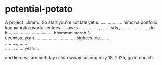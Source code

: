 # potential-potato
A project
...hmm..
Go start you're not late yet.s.......
............
himo na portfolio kag pangita kwarta. lentees......awes.............
...,.,.,.....sds.,.......................
do it...,.................................
 hhhmmm march 3 eeendss..yeah..................................
 sighees..ea.........
 <br>..........,,......
 <br>....
...
......
 yeah....

 and here we are birthday ni lolo waray subong may 18, 2025, go to church
<!-- I will start today freelancing and VA help meqq....

help me help me helpppp.....

mashed potato
heyy

hello. s.
